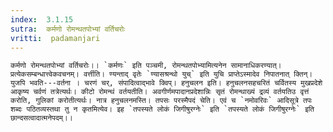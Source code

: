```yaml
---
index:  3.1.15
sutra:  कर्मणो रोमन्थतपोभ्यां वर्तिचरोः
vritti:  padamanjari
---
```


	कर्मणो रोमन्थतपोभ्यां वर्तिचरोः।। `कर्मणः` इति पञ्चमी, रोमन्थतपोभ्यामित्यनेन सामानाधिकरण्यात्। प्रत्येकसम्बन्धात्त्वेकवचनम्। वर्त्तीति। ण्यन्ताद् वृतेः `ण्यासश्रन्थो युच्` इति युचि प्राप्तेऽस्मादेव निपातनात् क्तिन्। युजपि भवति---वर्तना । चरणं चर्, संपादित्वाद्भावे क्विप्। हनुचलन इति। हनुचलनसहचरितं चर्वितस्य मुखप्रदेशे आकृष्य चर्वणं तत्रेत्यर्थः। कीटो रोमन्थं वर्तयतीति। अवगीर्णमपादानप्रदेशान्निः सृतं रोमन्थाख्यं द्रव्यं वर्तयतिउ वृत्तं करोति, गुलिकां करोतीत्यर्थः। नात्र हनुचलनमस्ति। तपसः परस्मैपदं चेति। एवं च `नमोवरिवः` आदिसूत्रे तपः शब्दः पठितव्यस्तथा तु न कृतमित्येव। इह `तपस्यते लोकं जिगीषुरग्नेः` इति `तपस्यते लोकं जिगीषुरग्नेः` इति छान्दसत्वादात्मनेपदम्।।
